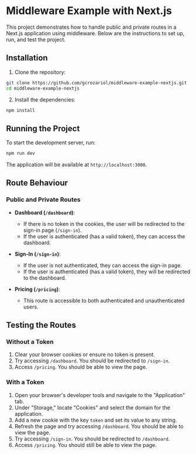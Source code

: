 # Middleware Example with Next.js

This project demonstrates how to handle public and private routes in a Next.js application using middleware. Below are the instructions to set up, run, and test the project.

## Installation

1. Clone the repository:

  ```bash
  git clone https://github.com/gcrozariol/middleware-example-nextjs.git
  cd middleware-example-nextjs
  ```

2. Install the dependencies:

  ```bash
  npm install
  ```

## Running the Project

To start the development server, run:

```bash
npm run dev
```

The application will be available at `http://localhost:3000`.

## Route Behaviour

### Public and Private Routes

- **Dashboard (`/dashboard`)**:  
  - If there is no token in the cookies, the user will be redirected to the sign-in page (`/sign-in`).
  - If the user is authenticated (has a valid token), they can access the dashboard.

- **Sign-In (`/sign-in`)**:  
  - If the user is not authenticated, they can access the sign-in page.
  - If the user is authenticated (has a valid token), they will be redirected to the dashboard.

- **Pricing (`/pricing`)**:  
  - This route is accessible to both authenticated and unauthenticated users.

## Testing the Routes

### Without a Token

1. Clear your browser cookies or ensure no token is present.
2. Try accessing `/dashboard`. You should be redirected to `/sign-in`.
3. Access `/pricing`. You should be able to view the page.

### With a Token

1. Open your browser's developer tools and navigate to the "Application" tab.
2. Under "Storage," locate "Cookies" and select the domain for the application.
3. Add a new cookie with the key `token` and set its value to any string.
4. Refresh the page and try accessing `/dashboard`. You should be able to view the page.
5. Try accessing `/sign-in`. You should be redirected to `/dashboard`.
6. Access `/pricing`. You should still be able to view the page.
